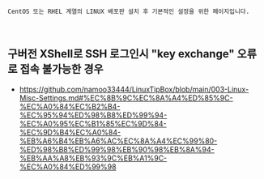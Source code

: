 ~~~
CentOS 또는 RHEL 계열의 LINUX 배포판 설치 후 기본적인 설정을 위한 페이지입니다.
~~~
<br>

## 구버전 XShell로 SSH 로그인시 "key exchange" 오류로 접속 불가능한 경우
- https://github.com/namoo33444/LinuxTipBox/blob/main/003-Linux-Misc-Settings.md#%EC%8B%9C%EC%8A%A4%ED%85%9C-%EC%A0%84%EC%B2%B4-%EC%95%94%ED%98%B8%ED%99%94-%EC%A0%95%EC%B1%85%EC%9D%84-%EC%9D%B4%EC%A0%84-%EB%A6%B4%EB%A6%AC%EC%8A%A4%EC%99%80-%ED%98%B8%ED%99%98%EB%90%98%EB%8A%94-%EB%AA%A8%EB%93%9C%EB%A1%9C-%EC%A0%84%ED%99%98
